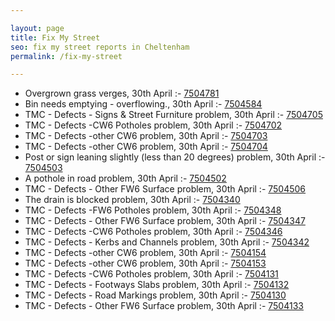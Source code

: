 ```yaml
---

layout: page
title: Fix My Street
seo: fix my street reports in Cheltenham
permalink: /fix-my-street

---
```


<!-- fix_marker starts -->

- Overgrown grass verges, 30th April :- [7504781](https://www.fixmystreet.com/report/7504781)
- Bin needs emptying - overflowing., 30th April :- [7504584](https://www.fixmystreet.com/report/7504584)
- TMC - Defects - Signs & Street Furniture problem, 30th April :- [7504705](https://www.fixmystreet.com/report/7504705)
- TMC - Defects -CW6 Potholes  problem, 30th April :- [7504702](https://www.fixmystreet.com/report/7504702)
- TMC - Defects -other CW6 problem, 30th April :- [7504703](https://www.fixmystreet.com/report/7504703)
- TMC - Defects -other CW6 problem, 30th April :- [7504704](https://www.fixmystreet.com/report/7504704)
- Post or sign leaning slightly (less than 20 degrees) problem, 30th April :- [7504503](https://www.fixmystreet.com/report/7504503)
- A pothole in road problem, 30th April :- [7504502](https://www.fixmystreet.com/report/7504502)
- TMC - Defects - Other FW6  Surface problem, 30th April :- [7504506](https://www.fixmystreet.com/report/7504506)
- The drain is blocked problem, 30th April :- [7504340](https://www.fixmystreet.com/report/7504340)
- TMC - Defects -FW6 Potholes problem, 30th April :- [7504348](https://www.fixmystreet.com/report/7504348)
- TMC - Defects - Other FW6  Surface problem, 30th April :- [7504347](https://www.fixmystreet.com/report/7504347)
- TMC - Defects -CW6 Potholes  problem, 30th April :- [7504346](https://www.fixmystreet.com/report/7504346)
- TMC - Defects - Kerbs and Channels problem, 30th April :- [7504342](https://www.fixmystreet.com/report/7504342)
- TMC - Defects -other CW6 problem, 30th April :- [7504154](https://www.fixmystreet.com/report/7504154)
- TMC - Defects -other CW6 problem, 30th April :- [7504153](https://www.fixmystreet.com/report/7504153)
- TMC - Defects -CW6 Potholes  problem, 30th April :- [7504131](https://www.fixmystreet.com/report/7504131)
- TMC - Defects - Footways Slabs problem, 30th April :- [7504132](https://www.fixmystreet.com/report/7504132)
- TMC - Defects - Road Markings problem, 30th April :- [7504130](https://www.fixmystreet.com/report/7504130)
- TMC - Defects - Other FW6  Surface problem, 30th April :- [7504133](https://www.fixmystreet.com/report/7504133)

<!-- fix_marker ends -->